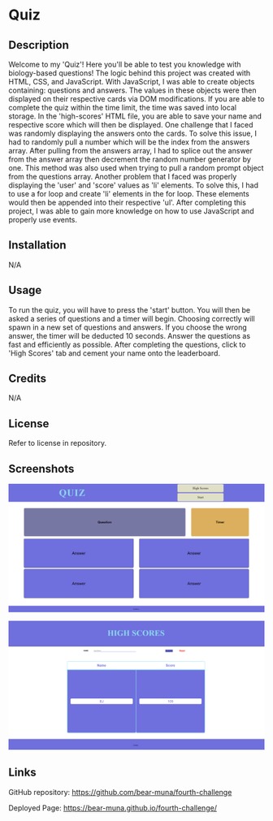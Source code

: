 # Quiz

## Description
Welcome to my 'Quiz'! Here you'll be able to test you knowledge with biology-based questions!
The logic behind this project was created with HTML, CSS, and JavaScript. With JavaScript, I was able to create objects containing: questions and answers. The values in these objects were then displayed on their respective cards via DOM modifications. If you are able to complete the quiz within the time limit, the time was saved into local storage. In the 'high-scores' HTML file, you are able to save your name and respective score which will then be displayed. 
One challenge that I faced was randomly displaying the answers onto the cards. To solve this issue, I had to randomly pull a number which will be the index from the answers array. After pulling from the answers array, I had to splice out the answer from the answer array then decrement the random number generator by one. This method was also used when trying to pull a random prompt object from the questions array. 
Another problem that I faced was properly displaying the 'user' and 'score' values as 'li' elements. To solve this, I had to use a for loop and create 'li' elements in the for loop. These elements would then be appended into their respective 'ul'. 
After completing this project, I was able to gain more knowledge on how to use JavaScript and properly use events.

## Installation
N/A

## Usage
To run the quiz, you will have to press the 'start' button. You will then be asked a series of questions and a timer will begin. Choosing correctly will spawn in a new set of questions and answers. If you choose the wrong answer, the timer will be deducted 10 seconds. Answer the questions as fast and efficiently as possible. After completing the questions, click to 'High Scores' tab and cement your name onto the leaderboard.

## Credits
N/A

## License
Refer to license in repository.

## Screenshots
![Quiz Section](./assets/images/Quiz.PNG)

![High Scores Section](./assets/images/high-scores.PNG)


## Links
GitHub repository: https://github.com/bear-muna/fourth-challenge

Deployed Page: https://bear-muna.github.io/fourth-challenge/
